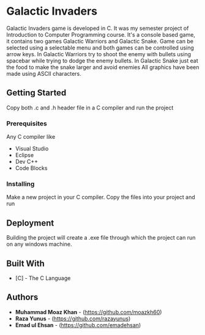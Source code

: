 # Galactic Invaders

Galactic Invaders game is developed in C. It was my semester project of Introduction to Computer Programming course. It's a console based game, it contains two games Galactic Warriors and Galactic Snake. Game can be selected using a selectable menu and both games can be controlled using arrow keys. In Galactic Warriors try to shoot the enemy with bullets using spacebar while trying to dodge the enemy bullets. In Galactic Snake just eat the food to make the snake larger and avoid enemies  All graphics have been made using ASCII characters.

## Getting Started

Copy both .c and .h header file in a C compiler and run the project

### Prerequisites

Any C compiler like 

* Visual Studio
* Eclipse
* Dev C++ 
* Code Blocks

### Installing

Make a new project in your C compiler. Copy the files into your project and run

## Deployment

Building the project will create a .exe file through which the project can run on any windows machine.

## Built With

* [C] - The C Language


## Authors

* **Muhammad Moaz Khan** - (https://github.com/moazkh60)
* **Raza Yunus** - (https://github.com/razayunus)
* **Emad ul Ehsan** - (https://github.com/emadehsan)
